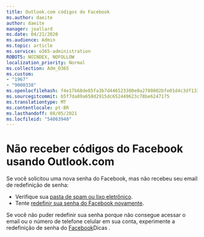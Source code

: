 ```yaml
---
title: Outlook.com códigos do Facebook
ms.author: daeite
author: daeite
manager: joallard
ms.date: 04/21/2020
ms.audience: Admin
ms.topic: article
ms.service: o365-administration
ROBOTS: NOINDEX, NOFOLLOW
localization_priority: Normal
ms.collection: Adm_O365
ms.custom:
- "1967"
- "9000338"
ms.openlocfilehash: f4e17b68de85fa3b7d446523380e0a2780802bfe01d4c3df133f4b7231a0d16c
ms.sourcegitcommit: b5f7da89a650d2915dc652449623c78be6247175
ms.translationtype: MT
ms.contentlocale: pt-BR
ms.lasthandoff: 08/05/2021
ms.locfileid: "54063940"
---
```

# <a name="not-receiving-facebook-codes-using-outlookcom"></a>Não receber códigos do Facebook usando Outlook.com

Se você solicitou uma nova senha do Facebook, mas não recebeu seu email de redefinição de senha:

- Verifique sua [pasta de spam ou lixo eletrônico](https://outlook.live.com/mail/junkemail).
- Tente [redefinir sua senha do Facebook novamente](https://aka.ms/facebook-password-reset).

Se você não puder redefinir sua senha porque não consegue acessar o email ou o número de telefone celular em sua conta, experimente a redefinição de senha do [Facebook](https://aka.ms/facebook-password-help)Dicas .